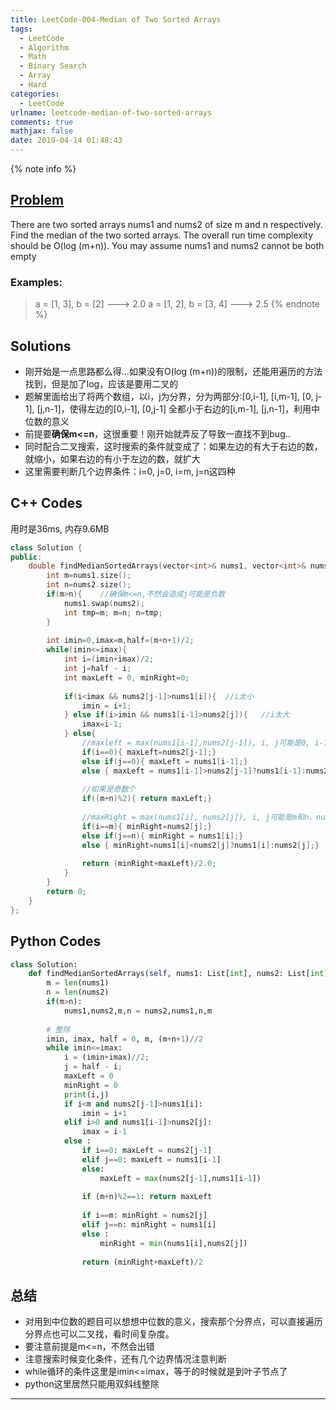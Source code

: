 ```yaml
---
title: LeetCode-004-Median of Two Sorted Arrays
tags:
  - LeetCode
  - Algorithm
  - Math
  - Binary Search
  - Array
  - Hard
categories:
  - LeetCode
urlname: leetcode-median-of-two-sorted-arrays
comments: true
mathjax: false
date: 2019-04-14 01:48:43
---
```


<meta name="referrer" content="no-referrer" />

{% note info %}
## [Problem](https://leetcode.com/problems/median-of-two-sorted-arrays/)   
There are two sorted arrays nums1 and nums2 of size m and n respectively.
Find the median of the two sorted arrays. The overall run time complexity should be O(log (m+n)).
You may assume nums1 and nums2 cannot be both empty
### Examples:
> a = [1, 3], b = [2] ---> 2.0
> a = [1, 2], b = [3, 4] ---> 2.5
{% endnote %}
<!--more-->

## Solutions
- 刚开始是一点思路都么得...如果没有O(log (m+n))的限制，还能用遍历的方法找到，但是加了log，应该是要用二叉的
- 题解里面给出了将两个数组，以i，j为分界，分为两部分:[0,i-1], [i,m-1], [0, j-1], [j,n-1]，使得左边的[0,i-1], [0,j-1] 全都小于右边的[i,m-1], [j,n-1]，利用中位数的意义
- 前提要**确保m<=n**，这很重要！刚开始就弄反了导致一直找不到bug..
- 同时配合二叉搜索，这时搜索的条件就变成了：如果左边的有大于右边的数，就缩小，如果右边的有小于左边的数，就扩大
- 这里需要判断几个边界条件：i=0, j=0, i=m, j=n这四种


## C++ Codes
用时是36ms, 内存9.6MB

```C++
class Solution {
public:
    double findMedianSortedArrays(vector<int>& nums1, vector<int>& nums2) {
        int m=nums1.size();
        int n=nums2.size();
        if(m>n){    //确保m<=n,不然会造成j可能是负数
            nums1.swap(nums2);
            int tmp=m; m=n; n=tmp;
        }
        
        int imin=0,imax=m,half=(m+n+1)/2;
        while(imin<=imax){
            int i=(imin+imax)/2;
            int j=half - i;
            int maxLeft = 0, minRight=0;
            
            if(i<imax && nums2[j-1]>nums1[i]){  //i太小
                imin = i+1;
            } else if(i>imin && nums1[i-1]>nums2[j]){   //i太大
                imax=i-1;
            } else{
                //maxleft = max(nums1[i-1],nums2[j-1]), i, j可能是0, i-1就可能为-1
                if(i==0){ maxLeft=nums2[j-1];}
                else if(j==0){ maxLeft = nums1[i-1];}
                else { maxLeft = nums1[i-1]>nums2[j-1]?nums1[i-1]:nums2[j-1];}
                
                //如果是奇数个
                if((m+n)%2){ return maxLeft;}
                
                //maxRight = max(nums1[i], nums2[j]), i, j可能是m和n，nums1[i]就会越界
                if(i==m){ minRight=nums2[j];}
                else if(j==n){ minRight = nums1[i];}
                else { minRight=nums1[i]<nums2[j]?nums1[i]:nums2[j];}
                
                return (minRight+maxLeft)/2.0;
            }
        }
        return 0;
    }
};

```

## Python Codes

```python
class Solution:
    def findMedianSortedArrays(self, nums1: List[int], nums2: List[int]) -> float:
        m = len(nums1)
        n = len(nums2)
        if(m>n):
            nums1,nums2,m,n = nums2,nums1,n,m
    
        # 整除
        imin, imax, half = 0, m, (m+n+1)//2
        while imin<=imax:
            i = (imin+imax)//2;
            j = half - i;
            maxLeft = 0
            minRight = 0
            print(i,j)
            if i<m and nums2[j-1]>nums1[i]:
                imin = i+1
            elif i>0 and nums1[i-1]>nums2[j]:
                imax = i-1
            else :
                if i==0: maxLeft = nums2[j-1]
                elif j==0: maxLeft = nums1[i-1]
                else:
                    maxLeft = max(nums2[j-1],nums1[i-1])
                
                if (m+n)%2==1: return maxLeft
                
                if i==m: minRight = nums2[j]
                elif j==n: minRight = nums1[i]
                else :
                    minRight = min(nums1[i],nums2[j])
                    
                return (minRight+maxLeft)/2
```

## 总结
- 对用到中位数的题目可以想想中位数的意义，搜索那个分界点，可以直接遍历分界点也可以二叉找，看时间复杂度。
- 要注意前提是m<=n，不然会出错
- 注意搜索时候变化条件，还有几个边界情况注意判断
- while循环的条件这里是imin<=imax，等于的时候就是到叶子节点了
- python这里居然只能用双斜线整除

------
